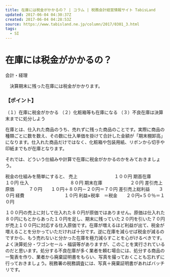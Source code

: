 ```yaml
---
title: 在庫には税金がかかるの？ | コラム | 税務会計経営情報サイト TabisLand
updated: 2017-06-04 04:30:37Z
created: 2017-06-04 04:28:53Z
source: https://www.tabisland.ne.jp/column/2017/0301_3.html
tags:
  - SI
---
```


# 在庫には税金がかかるの？

会計・経理

　決算期末に残った在庫には税金がかかります。

### 【ポイント】

（１）在庫に税金がかかる
（２）化粧箱等も在庫になる
（３）不良在庫は決算末までに処分しよう

在庫とは、仕入れた商品のうち、売れずに残った商品のことです。実際に商品の種類ごとに数を数え、その数に仕入単価を掛けて合計した金額が「期末棚卸高」になります。仕入れた商品だけではなく、化粧箱や包装用紙、リボンから切手や印紙までもが在庫となります。

それでは、どういう仕組みや計算で在庫に税金がかかるのかをみておきましょう。

税金の仕組みを簡単にすると、
売上　　　　 　　　　１００円
期首在庫　　　　　 　１０円
仕入　　　　　　　　 　８０円
期末在庫　　　　　 　２０円
差引売上原価　　　 ７０円　　１０円＋８０円－２０円＝７０円
差引売上総利益　　３０円
経費　　　　　　　　　１０円
利益×税率　＝税金　　２０円×５０％＝１０円

１００円の売上に対して仕入れた８０円が原価ではありません。原価は仕入れた８０円にもとからあった１０円を足し、期末に残っていた２０円を引いた７０円が売上１００円に対応する仕入原価です。在庫が増えるほど利益が出て、税金が増えることを分かっていただければ十分です。逆に在庫を減らせば税金が減るのですから、もう売れないと分かった在庫を極力減らすことを心がけるべきです。よく決算処分・ワゴンセール・福袋等がありますが、このことを実行されているのだと思います。処分する不良在庫が多く業者を頼む場合には、処分する商品の一覧表を作り、業者から廃棄証明書をもらい、写真を撮っておくことも忘れずに行っておきましょう。税務署の税務調査には、写真＋廃棄証明書があればバッチリです。